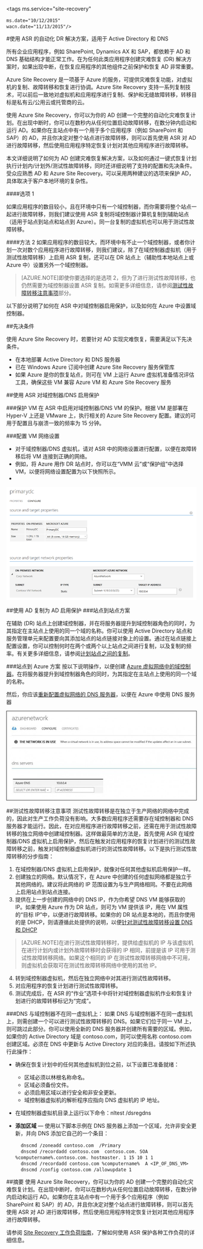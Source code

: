 <properties
	pageTitle="Active Directory 的 ASR 指南 | Windows Azure" 
	description="本文详细说明了如何使用 Azure Site Recovery 为 AD 创建灾难恢复解决方案，以及如何通过一键式恢复计划执行计划内/计划外/测试性故障转移，同时还详细说明了支持的配置和先决条件。" 
	services="site-recovery" 
	documentationCenter="" 
	authors="prateek9us" 
	manager="abhiag" 
	editor=""/>

<tags 
	ms.service="site-recovery"

	ms.date="10/12/2015" 
	wacn.date="11/13/2015"/>

#使用 ASR 的自动化 DR 解决方案，适用于 Active Directory 和 DNS


所有企业应用程序，例如 SharePoint, Dynamics AX 和 SAP，都依赖于 AD 和 DNS 基础结构才能正常工作。在为任何此类应用程序创建灾难恢复 (DR) 解决方案时，如果出现中断，在恢复应用程序的其他组件之前保护和恢复 AD 非常重要。

Azure Site Recovery 是一项基于 Azure 的服务，可提供灾难恢复功能，对虚拟机的复制、故障转移和恢复进行协调。Azure Site Recovery 支持一系列复制技术，可以前后一致地对虚拟机和应用程序进行复制、保护和无缝故障转移，转移目标是私有云/公用云或托管商的云。

使用 Azure Site Recovery，你可以为你的 AD 创建一个完整的自动化灾难恢复计划。在出现中断时，你可以在数秒内从任何位置启动故障转移，在数分钟内启动和运行 AD。如果你在主站点中有一个用于多个应用程序（例如 SharePoint 和 SAP）的 AD，并且你决定对整个站点进行故障转移，则可以首先使用 ASR 对 AD 进行故障转移，然后使用应用程序特定恢复计划对其他应用程序进行故障转移。

本文详细说明了如何为 AD 创建灾难恢复解决方案，以及如何通过一键式恢复计划执行计划内/计划外/测试性故障转移，同时还详细说明了支持的配置和先决条件。受众应熟悉 AD 和 Azure Site Recovery。可以采用两种建议的选项来保护 AD，具体取决于客户本地环境的复杂性。

####选项 1

如果应用程序的数目较小，且在环境中只有一个域控制器，而你需要将整个站点一起进行故障转移，则我们建议使用 ASR 复制将域控制器计算机复制到辅助站点（适用于站点到站点和站点到 Azure）。同一台复制的虚拟机也可以用于测试性故障转移。

####方法 2
如果应用程序的数目较大，而环境中有不止一个域控制器，或者你计划一次对数个应用程序进行故障转移，则我们建议，除了在域控制器虚拟机（用于测试性故障转移）上启用 ASR 复制，还可以在 DR 站点上（辅助性本地站点上或 Azure 中）设置另外一个域控制器。

>[AZURE.NOTE]即使你要选择的是选项 2，但为了进行测试性故障转移，也仍然需要为域控制器设置 ASR 复制。如需更多详细信息，请参阅[测试性故障转移注意事项](#considerations-for-test-failover)部分。


以下部分说明了如何在 ASR 中对域控制器启用保护，以及如何在 Azure 中设置域控制器。


##先决条件

使用 Azure Site Recovery 时，若要针对 AD 实现灾难恢复，需要满足以下先决条件。

- 在本地部署 Active Directory 和 DNS 服务器
- 已在 Windows Azure 订阅中创建 Azure Site Recovery 服务保管库 
- 如果 Azure 是你的恢复站点，则可在 VM 上运行 Azure 虚拟机准备情况评估工具，确保这些 VM 兼容 Azure VM 和 Azure Site Recovery 服务


##使用 ASR 对域控制器/DNS 启用保护


###保护 VM
在 ASR 中启用对域控制器/DNS VM 的保护。根据 VM 是部署在 Hyper-V 上还是 VMware 上，执行相关的 Azure Site Recovery 配置。建议的可用于配置且与崩溃一致的频率为 15 分钟。

###配置 VM 网络设置
- 对于域控制器/DNS 虚拟机，请对 ASR 中的网络设置进行配置，以便在故障转移后将 VM 连接到正确的网络。 
- 例如，将 Azure 用作 DR 站点时，你可以在“VMM 云”或“保护组”中选择 VM，以便将网络设置配置为以下快照所示。
- 
![VM 网络设置](./media/site-recovery-active-directory/VM-Network-Settings.png)

##使用 AD 复制为 AD 启用保护
###站点到站点方案

在辅助 (DR) 站点上创建域控制器，并在将服务器提升到域控制器角色的同时，为其指定在主站点上使用的同一个域的名称。你可以使用 Active Directory 站点和服务管理单元来配置要向其添加站点的站点链接对象上的设置。通过在站点链接上配置设置，你可以控制何时在两个或两个以上站点之间进行复制，以及复制的频率。有关更多详细信息，请参阅[计划站点之间的复制](https://technet.microsoft.com/zh-cn/library/cc731862.aspx)。

###站点到 Azure 方案
按以下说明操作，以便创建 [Azure 虚拟网络中的域控制器](/documentation/articles/virtual-networks-install-replica-active-directory-domain-controller)。在将服务器提升到域控制器角色的同时，为其指定在主站点上使用的同一个域的名称。

然后，你应该[重新配置虚拟网络的 DNS 服务器](/documentation/articles/virtual-networks-install-replica-active-directory-domain-controller#reconfigure-dns-server-for-the-virtual-network)，以便在 Azure 中使用 DNS 服务器
  
![Azure 网络](./media/site-recovery-active-directory/azure-network.png)

##测试性故障转移注意事项
测试性故障转移是在独立于生产网络的网络中完成的，因此对生产工作负荷没有影响。大多数应用程序还需要存在域控制器和 DNS 服务器才能运行。因此，在对应用程序进行故障转移之前，还需在用于测试性故障转移的独立网络中创建域控制器。这样做最简单的方法是，首先使用 ASR 在域控制器/DNS 虚拟机上启用保护，然后在触发对应用程序的恢复计划进行的测试性故障转移之前，触发对域控制器虚拟机进行的测试性故障转移。以下是执行测试性故障转移的分步指南：

1. 在域控制器/DNS 虚拟机上启用保护，就像对任何其他虚拟机启用保护一样。
2. 创建独立的网络。默认情况下，在 Azure 中创建的任何虚拟网络都是独立于其他网络的。建议将此网络的 IP 范围设置为与生产网络相同。不要在此网络上启用站点到站点连接。
3. 提供在上一步创建的网络中的 DNS IP，作为你希望 DNS VM 能够获取的 IP。如果使用 Azure 作为 DR 站点，则可为 VM 提供该 IP，用在 VM 属性的“目标 IP”中，以便进行故障转移。如果你的 DR 站点是本地的，而且你使用的是 DHCP，则请遵循此处提供的说明，以便[针对测试性故障转移设置 DNS 和 DHCP](/documentation/articles/site-recovery-failover#prepare-dhcp) 

>[AZURE.NOTE]在进行测试性故障转移时，提供给虚拟机的 IP 与该虚拟机在进行计划内或计划外故障转移时会获得的 IP 相同，前提是该 IP 可用于测试性故障转移网络。如果这个相同的 IP 在测试性故障转移网络中不可用，则虚拟机会获取可在测试性故障转移网络中使用的其他 IP。

4. 转到域控制器虚拟机，然后在独立网络中对其进行测试性故障转移。 
5. 对应用程序的恢复计划进行测试性故障转移。
6. 测试完成后，在 ASR 的“作业”选项卡中将针对域控制器虚拟机作业和恢复计划进行的故障转移标记为“完成”。 

###DNS 与域控制器不在同一虚拟机上： 
如果 DNS 与域控制器不在同一虚拟机上，则需创建一个可以进行测试性故障转移的 DNS。如果它们位于同一 VM 上，则可跳过此部分。你可以使用全新的 DNS 服务器并创建所有需要的区域。例如，如果你的 Active Directory 域是 contoso.com，则可以使用名称 contoso.com 创建区域。必须在 DNS 中更新与 Active Directory 对应的条目。请按如下所述执行此操作：

- 确保在恢复计划中的任何其他虚拟机到位之前，以下设置已准备就绪：
	- 区域必须以林根名称命名。
	- 区域必须备份文件。
	- 必须启用区域以进行安全和非安全更新。
	- 域控制器虚拟机的解析程序应指向 DNS 虚拟机的 IP 地址。
- 在域控制器虚拟机目录上运行以下命令：nltest /dsregdns

- **添加区域** — 使用以下脚本示例在 DNS 服务器上添加一个区域，允许非安全更新，并向 DNS 添加它自己的一个条目：

	    dnscmd /zoneadd contoso.com  /Primary 
	    dnscmd /recordadd contoso.com  contoso.com. SOA %computername%.contoso.com. hostmaster. 1 15 10 1 1 
	    dnscmd /recordadd contoso.com %computername%  A <IP_OF_DNS_VM> 
	    dnscmd /config contoso.com /allowupdate 1


##摘要
使用 Azure Site Recovery，你可以为你的 AD 创建一个完整的自动化灾难恢复计划。在出现中断时，你可以在数秒内从任何位置启动故障转移，在数分钟内启动和运行 AD。如果你在主站点中有一个用于多个应用程序（例如 SharePoint 和 SAP）的 AD，并且你决定对整个站点进行故障转移，则可以首先使用 ASR 对 AD 进行故障转移，然后使用应用程序特定恢复计划对其他应用程序进行故障转移。


请参阅 [Site Recovery 工作负荷指南](/documentation/articles/site-recovery-workload)，了解如何使用 ASR 保护各种工作负荷的详细信息。

<!---HONumber=79-->